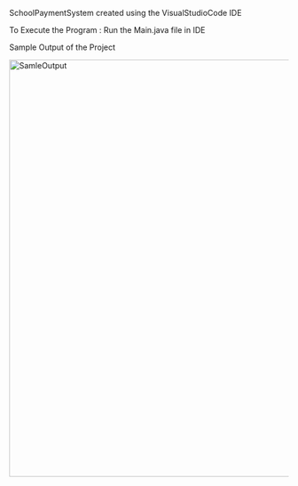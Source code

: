 SchoolPaymentSystem created using the VisualStudioCode IDE

To Execute the Program : Run the Main.java file in IDE

Sample Output of the Project

<img width="751" alt="SamleOutput" src="https://user-images.githubusercontent.com/53010354/204540376-6d502201-0a08-4373-ac4d-d8637c71591a.png">

